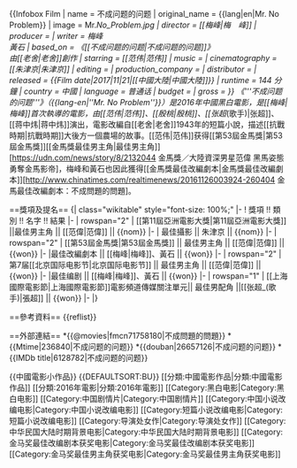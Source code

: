 {{Infobox Film
| name               = 不成问题的问题
| original_name      = {{lang|en|Mr. No Problem}}
| image              = Mr._No_Problem.jpg
| director           = [[梅峰|梅　峰]]
| producer           = 
| writer             = 梅峰<br/>黃石
| based_on           = 《[[不成问题的问题|不成问题的问题]]》<br/>由[[老舍|老舍]]創作
| starring           = [[范伟|范伟]]
| music              = 
| cinematography     = [[朱津京|朱津京]]
| editing            = 
| production_company = 
| distributor        = 
| released           = {{Film date|2017|11|21|[[中國大陸|中國大陸]]}}
| runtime            = 144 分鐘
| country            = 中國
| language           = 普通话
| budget             = 
| gross              = 
}}
《'''不成问题的问题'''》（{{lang-en|''Mr. No Problem''}}）是2016年中國黑白電影，是[[梅峰|梅峰]]首次執導的電影，由[[范伟|范伟]]、[[殷桃|殷桃]]、[[张超_(歌手)|张超]]、[[蒋中炜|蒋中炜]]演出，電影改編自[[老舍|老舍]]1943年的短篇小說，描述[[抗戰時期|抗戰時期]]大後方一個農場的故事。[[范伟|范伟]]获得[[第53屆金馬獎|第53屆金馬獎]][[金馬獎最佳男主角|最佳男主角]]<ref>[https://udn.com/news/story/8/2132044 金馬獎／大陸資深男星范偉 黑馬姿態勇奪金馬影帝]</ref>，梅峰和黃石也因此獲得[[金馬獎最佳改編劇本|金馬獎最佳改編劇本]]<ref>[http://www.chinatimes.com/realtimenews/20161126003924-260404 金馬最佳改編劇本：不成問題的問題]</ref>。

==獎項及提名==
{| class="wikitable" style="font-size: 100%;"
|-
! 獎項 !! 類別 !! 名字 !! 結果
|-
| rowspan="2" | [[第11屆亞洲電影大獎|第11屆亞洲電影大獎]] ||最佳男主角 || [[范偉|范偉]] || {{nom}}
|-
| 最佳攝影 || 朱津京 ||  {{nom}}
|-
| rowspan="2" | [[第53屆金馬獎|第53屆金馬獎]] || 最佳男主角 || [[范偉|范偉]]  || {{won}}
|-
|最佳改編劇本 || [[梅峰|梅峰]]、黃石 || {{won}}
|-
| rowspan="2" | 第7届[[北京国际电影节|北京国际电影节]] || 最佳男主角 || [[范偉|范偉]]  || {{won}}
|-
|最佳编剧 || [[梅峰|梅峰]]、黃石 || {{won}}
|-
| rowspan="1" | [[上海國際電影節|上海國際電影節]]電影頻道傳媒關注單元|| 最佳男配角 ||[[张超_(歌手)|張超]] || {{won}}
|-
|}

==參考資料==
{{reflist}}

==外部連結==
*{{@movies|fmcn71758180|不成問題的問題}}
*{{Mtime|236840|不成问题的问题}}
*{{douban|26657126|不成问题的问题}}
*{{IMDb title|6128782|不成问题的问题}}

{{中國電影小作品}}
{{DEFAULTSORT:BU}}
[[分類:中國電影作品|分類:中國電影作品]]
[[分類:2016年電影|分類:2016年電影]]
[[Category:黑白电影|Category:黑白电影]]
[[Category:中国剧情片|Category:中国剧情片]]
[[Category:中国小说改编电影|Category:中国小说改编电影]]
[[Category:短篇小说改编电影|Category:短篇小说改编电影]]
[[Category:导演处女作|Category:导演处女作]]
[[Category:中华民国大陆时期背景电影|Category:中华民国大陆时期背景电影]]
[[Category:金马奖最佳改编剧本获奖电影|Category:金马奖最佳改编剧本获奖电影]]
[[Category:金马奖最佳男主角获奖电影|Category:金马奖最佳男主角获奖电影]]